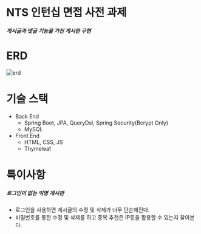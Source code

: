 # NTS 인턴십 면접 사전 과제

<h5>게시글과 댓글 기능을 가진 게시판 구현</h5>

# ERD
![erd](https://user-images.githubusercontent.com/81704910/183257328-d1e083a6-c64d-4dc6-b645-7eb95d602915.png)


# 기술 스택

- Back End
  - Spring Boot, JPA, QueryDsl, Spring Security(Bcrypt Only)
  - MySQL
- Front End
  - HTML, CSS, JS
  - Thymeleaf

# 특이사항

<h5>로그인이 없는 익명 게시판</h5>
<ul>
<li>로그인을 사용하면 게시글의 수정 및 삭제가 너무 단순해진다.</li>
<li>비밀번호를 통한 수정 및 삭제를 하고 중복 추천은 IP등을 활용할 수 있는지 찾아본다.</li>
</ul>

